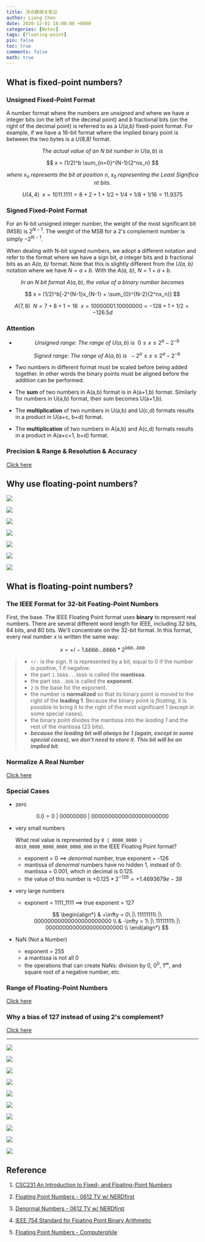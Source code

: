 ```yaml
---
title: 浮点数相关笔记
author: Liang Chen
date: 2020-12-01 18:00:00 +0800
categories: [Notes]
tags: [floating-point]
pin: false
toc: true
comments: false
math: true
---
```


<head>
    <script src="https://cdn.mathjax.org/mathjax/latest/MathJax.js?config=TeX-AMS-MML_HTMLorMML" type="text/javascript"></script>
    <script type="text/x-mathjax-config">
        MathJax.Hub.Config({
            tex2jax: {
            skipTags: ['script', 'noscript', 'style', 'textarea', 'pre'],
            inlineMath: [['$','$']]
            }
        });
    </script>
</head>

## What is fixed-point numbers?

### Unsigned Fixed-Point Format

A number format where the numbers are *unsigned* and where we have *a* integer bits (on the left of the decimal point) and *b* fractional bits (on the right of the decimal point) is referred to as a *U(a,b)* fixed-point format. For example, if we have a 16-bit format where the implied binary point is between the two bytes is a *U(8,8)* format.

$$
The\ actual\ value\ of\ an\ N\ bit\ number\ in\ U(a,b)\ is
$$

$$
x = (1/2)^b \sum_{n=0}^{N-1}{2^nx_n}
$$

$$
where\ x_n\ represents\ the\ bit\ at\ position\ n,\ x_0\ representing\ the\ Least\ Significant\ bits.
$$

$$
U(4,4)\ \ x = 1011.1111 = 8 + 2 + 1 + 1/2 + 1/4 + 1/8 + 1/16 = 11.9375
$$

### Signed Fixed-Point Format

For an N-bit unsigned integer number, the weight of the most significant bit (MSB) is $2^{N-1}$. The weight of the MSB for a 2's complement number is simply $-2^{N-1}$.

When dealing with N-bit signed numbers, we adopt a different notation and refer to the format where we have a sign bit, *a* integer bits and *b* fractional bits as an *A(a, b)* format. Note that this is slightly different from the *U(a, b)* notation where we have $N = a + b$. With the *A(a, b)*, $N = 1 + a + b$.

$$
In\ an\ N\ bit\ format\ A(a,b),\ the\ value\ of\ a\ binary\ number\ becomes
$$

$$
x = (1/2)^b[-2^{N-1}x_{N-1} + \sum_{0}^{N-2}{2^nx_n}]
$$

$$
A(7,8)\ \ N = 7 + 8 + 1 = 16\ \ x = 10000001.10000000 = -128 + 1 + 1/2 = -126.5d
$$

###  Attention

- $$Unsigned\ range:\ The\ range\ of\ U(a,b)\ is\ \ 0 \leq x \leq 2^a - 2^{-b}$$

  $$Signed\ range:\ The\ range\ of\ A(a,b)\ is\ \ -2^a \leq x \leq 2^a - 2^{-b}$$

- Two numbers in different format must be scaled before being added together. In other words the binary points must be aligned before the addition can be performed.

- The **sum** of two numbers in A(a,b) format is in A(a+1,b) format. Similarly for numbers in U(a,b) format, their sum becomes U(a+1,b).

- The **multiplication** of two numbers in U(a,b) and U(c,d) formats results in a product in U(a+c, b+d) format.

- The **multiplication** of two numbers in A(a,b) and A(c,d) formats results in a product in A(a+c+1, b+d) format.

### Precision & Range & Resolution & Accuracy

[Click here](http://www.science.smith.edu/dftwiki/index.php/CSC231_An_Introduction_to_Fixed-_and_Floating-Point_Numbers#Definitions)

## Why use floating-point numbers?

![]({{site.url}}/assets/img/notes/float_0612TV_00.png)

![]({{site.url}}/assets/img/notes/float_0612TV_01.png)

![]({{site.url}}/assets/img/notes/float_0612TV_02.png)

![]({{site.url}}/assets/img/notes/float_0612TV_03.png)

![]({{site.url}}/assets/img/notes/float_0612TV_04.png)

![]({{site.url}}/assets/img/notes/float_0612TV_05.png)

![]({{site.url}}/assets/img/notes/float_0612TV_06.png)

## What is floating-point numbers?

### The IEEE Format for 32-bit Foating-Point Numbers

First, the base. The IEEE Floating Point format uses **binary** to represent real numbers. There are several different word length for IEEE, including 32 bits, 64 bits, and 80 bits. We'll concentrate on the 32-bit format. In this format, every real number *x* is written the same way:

$$
x = +/- 1.bbbb...bbbb \ast 2^{bbb...bbb}
$$

> - `+/-` is the sign. It is represented by a bit, equal to 0 if the number is positive, 1 if negative.
> - the part `1.bbbb...bbbb` is called the **mantissa**.
> - the part `bbb..bbb` is called the **exponent**.
> - `2` is the base for the exponent.
> - the number is **normalized** so that its binary point is moved to the right of the **leading 1**. Because the binary point is *floating*, it is possible to bring it to the right of the most significant 1 (except in some special cases).
> - the binary point divides the mantissa into the *leading 1* and the rest of the mantissa (23 bits).
> - ***because the leading bit will always be 1 (again, except in some special cases), we don't need to store it. This bit will be an implied bit.***

### Normalize A Real Number

[Click here](http://www.science.smith.edu/dftwiki/index.php/CSC231_An_Introduction_to_Fixed-_and_Floating-Point_Numbers#Packing_and_Coding_the_Bits)

### Special Cases

- zero

$$
0.0 = 0\ |\ 00000000\ |\ 00000000000000000000000
$$

- very small numbers

    What real value is represented by `0 | 0000_0000 | 0010_0000_0000_0000_0000_000` in the IEEE Floating Point format?

    - exponent = 0 ==> *denormal* number, true exponent = -126
    - mantissa of *denormal* numbers have no hidden 1, instead of 0: mantissa = 0.001, which in decimal is 0.125.
    - the value of this number is $+0.125 \ast 2^{-126} = +1.4693679e-39$

- very large numbers

    - exponent = 1111_1111 ==> true exponent = 127

    $$
    \begin{align*}
    & +\infty = 0\ |\ 11111111\ |\ 00000000000000000000000 \\
    & -\infty = 1\ |\ 11111111\ |\ 00000000000000000000000 \\
    \end{align*}
    $$

- NaN (Not a Number)

    - exponent = 255
    - a mantissa is not all 0
    - the operations that can create NaNs: division by 0, $0^0$, $1^{\infty}$, and square root of a negative number, etc.

### Range of Floating-Point Numbers

[Click here](http://www.science.smith.edu/dftwiki/index.php/CSC231_An_Introduction_to_Fixed-_and_Floating-Point_Numbers#Range_of_Floating-Point_Numbers)

### Why a bias of 127 instead of using 2's complement?

[Click here](http://www.science.smith.edu/dftwiki/index.php/CSC231_An_Introduction_to_Fixed-_and_Floating-Point_Numbers#Why_a_bias_of_127_instead_of_using_2.27s_complement.3F)

----------------------------------------------------------------------

![]({{site.url}}/assets/img/notes/float_0612TV_07.png)

![]({{site.url}}/assets/img/notes/float_0612TV_13.png)

![]({{site.url}}/assets/img/notes/float_0612TV_15.png)

![]({{site.url}}/assets/img/notes/float_0612TV_18.png)

![]({{site.url}}/assets/img/notes/float_0612TV_19.png)

![]({{site.url}}/assets/img/notes/float_cs_00.png)

![]({{site.url}}/assets/img/notes/float_cs_01.png)

![]({{site.url}}/assets/img/notes/float_cs_02.png)

![]({{site.url}}/assets/img/notes/float_cs_03.png)

![]({{site.url}}/assets/img/notes/float_cs_04.png)

## Reference

1. [CSC231 An Introduction to Fixed- and Floating-Point Numbers](http://www.science.smith.edu/dftwiki/index.php/CSC231_An_Introduction_to_Fixed-_and_Floating-Point_Numbers#Range_of_Floating-Point_Numbers)

2. [Floating Point Numbers - 0612 TV w/ NERDfirst](https://www.youtube.com/watch?v=gc1Nl3mmCuY)

3. [Denormal Numbers - 0612 TV w/ NERDfirst](https://www.youtube.com/watch?v=b2FgF2sUoS8)

4. [IEEE 754 Standard for Floating Point Binary Arithmetic](https://www.youtube.com/watch?v=RuKkePyo9zk)

5. [Floating Point Numbers - Computerphile](https://www.youtube.com/watch?v=PZRI1IfStY0)


